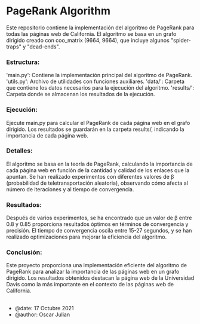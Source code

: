 # PageRank Algorithm

Este repositorio contiene la implementación del algoritmo de PageRank para todas las páginas web de California. El algoritmo se basa en un grafo dirigido creado con coo_matrix (9664, 9664), que incluye algunos "spider-traps" y "dead-ends".

### Estructura:
'main.py': Contiene la implementación principal del algoritmo de PageRank.
'utils.py': Archivo de utilidades con funciones auxiliares.
'data/': Carpeta que contiene los datos necesarios para la ejecución del algoritmo.
'results/': Carpeta donde se almacenan los resultados de la ejecución.

### Ejecución:
Ejecute main.py para calcular el PageRank de cada página web en el grafo dirigido.
Los resultados se guardarán en la carpeta results/, indicando la importancia de cada página web.

### Detalles:
El algoritmo se basa en la teoría de PageRank, calculando la importancia de cada página web en función de la cantidad y calidad de los enlaces que la apuntan. Se han realizado experimentos con diferentes valores de β (probabilidad de teletransportación aleatoria), observando cómo afecta al número de iteraciones y al tiempo de convergencia.

### Resultados:
Después de varios experimentos, se ha encontrado que un valor de β entre 0.8 y 0.85 proporciona resultados óptimos en términos de convergencia y precisión. El tiempo de convergencia oscila entre 15-27 segundos, y se han realizado optimizaciones para mejorar la eficiencia del algoritmo.

### Conclusión:
Este proyecto proporciona una implementación eficiente del algoritmo de PageRank para analizar la importancia de las páginas web en un grafo dirigido. Los resultados obtenidos destacan la página web de la Universidad Davis como la más importante en el contexto de las páginas web de California.

##
- @date: 17 Octubre 2021
- @author: Oscar Julian
